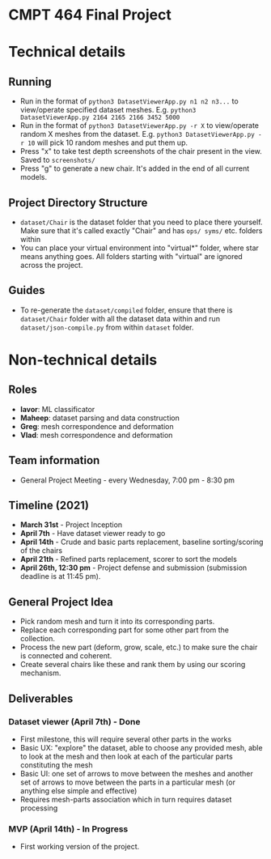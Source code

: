 # CMPT 464 Final Project

# Technical details

## Running

- Run in the format of `python3 DatasetViewerApp.py n1 n2 n3...` to view/operate specified dataset meshes. E.g. `python3 DatasetViewerApp.py 2164 2165 2166 3452 5000`
- Run in the format of `python3 DatasetViewerApp.py -r X` to view/operate random X meshes from the dataset. E.g. `python3 DatasetViewerApp.py -r 10` will pick 10 random meshes and put them up.
- Press "x" to take test depth screenshots of the chair present in the view. Saved to `screenshots/`
- Press "g" to generate a new chair. It's added in the end of all current models.

## Project Directory Structure

- `dataset/Chair` is the dataset folder that you need to place there yourself. Make sure that it's called exactly "Chair" and has `ops/ syms/` etc. folders within
- You can place your virtual environment into "virtual*" folder, where star means anything goes. All folders starting with "virtual" are ignored across the project.

## Guides

- To re-generate the `dataset/compiled` folder, ensure that there is `dataset/Chair` folder with all the dataset data within and run `dataset/json-compile.py` from within `dataset` folder.

# Non-technical details

## Roles

- **Iavor**: ML classificator
- **Maheep**: dataset parsing and data construction
- **Greg**: mesh correspondence and deformation
- **Vlad**: mesh correspondence and deformation

## Team information

- General Project Meeting - every Wednesday, 7:00 pm - 8:30 pm

## Timeline (2021)

- **March 31st** - Project Inception
- **April 7th** - Have dataset viewer ready to go
- **April 14th** - Crude and basic parts replacement, baseline sorting/scoring of the chairs
- **April 21th** - Refined parts replacement, scorer to sort the models
- **April 26th, 12:30 pm** - Project defense and submission (submission deadline is at 11:45 pm).

## General Project Idea

- Pick random mesh and turn it into its corresponding parts.
- Replace each corresponding part for some other part from the collection.
- Process the new part (deform, grow, scale, etc.) to make sure the chair is connected and coherent.
- Create several chairs like these and rank them by using our scoring mechanism.

## Deliverables

### Dataset viewer (April 7th) - Done

- First milestone, this will require several other parts in the works
- Basic UX: "explore" the dataset, able to choose any provided mesh, able to look at the mesh and then look at each of the particular parts constituting the mesh
- Basic UI: one set of arrows to move between the meshes and another set of arrows to move between the parts in a particular mesh (or anything else simple and effective)
- Requires mesh-parts association which in turn requires dataset processing

### MVP (April 14th) - In Progress

- First working version of the project.

